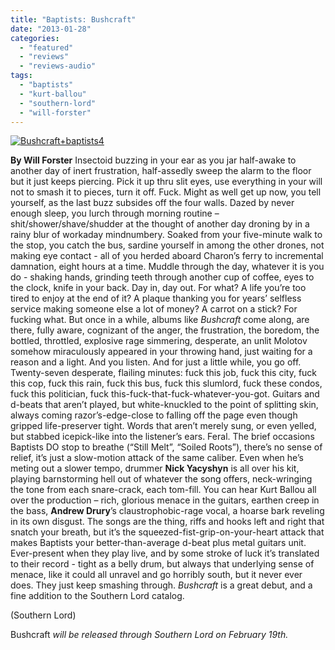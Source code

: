 ```yaml
---
title: "Baptists: Bushcraft"
date: "2013-01-28"
categories: 
  - "featured"
  - "reviews"
  - "reviews-audio"
tags: 
  - "baptists"
  - "kurt-ballou"
  - "southern-lord"
  - "will-forster"
---
```


[![Bushcraft+baptists4](http://www.hellbound.ca/wp-content/uploads/2013/01/Bushcraft+baptists4.jpg)](http://www.hellbound.ca/wp-content/uploads/2013/01/Bushcraft+baptists4.jpg)

**By Will Forster** Insectoid buzzing in your ear as you jar half-awake to another day of inert frustration, half-assedly sweep the alarm to the floor but it just keeps piercing. Pick it up thru slit eyes, use everything in your will not to smash it to pieces, turn it off. Fuck. Might as well get up now, you tell yourself, as the last buzz subsides off the four walls. Dazed by never enough sleep, you lurch through morning routine – shit/shower/shave/shudder at the thought of another day droning by in a rainy blur of workaday mindnumbery. Soaked from your five-minute walk to the stop, you catch the bus, sardine yourself in among the other drones, not making eye contact - all of you herded aboard Charon’s ferry to incremental damnation, eight hours at a time. Muddle through the day, whatever it is you do - shaking hands, grinding teeth through another cup of coffee, eyes to the clock, knife in your back. Day in, day out. For what? A life you’re too tired to enjoy at the end of it? A plaque thanking you for years’ selfless service making someone else a lot of money? A carrot on a stick? For fucking what. But once in a while, albums like _Bushcraft_ come along, are there, fully aware, cognizant of the anger, the frustration, the boredom, the bottled, throttled, explosive rage simmering, desperate, an unlit Molotov somehow miraculously appeared in your throwing hand, just waiting for a reason and a light. And you listen. And for just a little while, you go off. Twenty-seven desperate, flailing minutes: fuck this job, fuck this city, fuck this cop, fuck this rain, fuck this bus, fuck this slumlord, fuck these condos, fuck this politician, fuck this-fuck-that-fuck-whatever-you-got. Guitars and d-beats that aren’t played, but white-knuckled to the point of splitting skin, always coming razor’s-edge-close to falling off the page even though gripped life-preserver tight. Words that aren’t merely sung, or even yelled, but stabbed icepick-like into the listener’s ears. Feral. The brief occasions Baptists DO stop to breathe (“Still Melt”, “Soiled Roots”), there’s no sense of relief, it’s just a slow-motion attack of the same caliber. Even when he’s meting out a slower tempo, drummer **Nick Yacyshyn** is all over his kit, playing barnstorming hell out of whatever the song offers, neck-wringing the tone from each snare-crack, each tom-fill. You can hear Kurt Ballou all over the production – rich, glorious menace in the guitars, earthen creep in the bass, **Andrew Drury**’s claustrophobic-rage vocal, a hoarse bark reveling in its own disgust. The songs are the thing, riffs and hooks left and right that snatch your breath, but it’s the squeezed-fist-grip-on-your-heart attack that makes Baptists your better-than-average d-beat plus metal guitars unit. Ever-present when they play live, and by some stroke of luck it’s translated to their record - tight as a belly drum, but always that underlying sense of menace, like it could all unravel and go horribly south, but it never ever does. They just keep smashing through. _Bushcraft_ is a great debut, and a fine addition to the Southern Lord catalog.

(Southern Lord)

Bushcraft _will be released through Southern Lord on February 19th._
